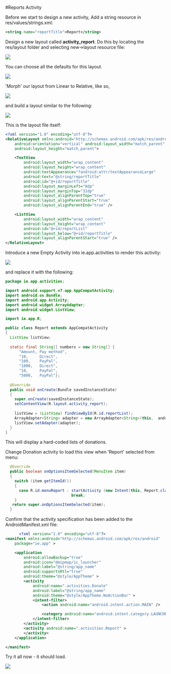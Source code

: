 #Reports Activity

Before we start to design a new activity, Add a string resource in res/values/strings.xml:

~~~xml
<string name="reportTitle">Report</string>
~~~

Design a new layout called <b>activity_report</b>. Do this by locating the res/layout folder and selecting new->layout resource file:

![](../img/lab3s301.png)

You can choose all the defaults for this layout.

![](../img/lab3s302.png)

'Morph' our layout from Linear to Relative, like so,

![](../img/lab3s303.png)

and build a layout similar to the following:


![](../img/lab3s304.png)

This is the layout file itself:

~~~xml
<?xml version="1.0" encoding="utf-8"?>
<RelativeLayout xmlns:android="http://schemas.android.com/apk/res/android"
    android:orientation="vertical" android:layout_width="match_parent"
    android:layout_height="match_parent">

    <TextView
        android:layout_width="wrap_content"
        android:layout_height="wrap_content"
        android:textAppearance="?android:attr/textAppearanceLarge"
        android:text="@string/reportTitle"
        android:id="@+id/reportTitle"
        android:layout_marginLeft="0dp"
        android:layout_marginTop="31dp"
        android:layout_alignParentTop="true"
        android:layout_alignParentStart="true"
        android:layout_alignParentEnd="true" />

    <ListView
        android:layout_width="wrap_content"
        android:layout_height="wrap_content"
        android:id="@+id/reportList"
        android:layout_below="@+id/reportTitle"
        android:layout_alignParentStart="true" />
</RelativeLayout>
~~~

Introduce a new Empty Activity into ie.app.activities to render this activity:

![](../img/lab3s305.png)

and replace it with the following:

~~~java
package ie.app.activities;

import android.support.v7.app.AppCompatActivity;
import android.os.Bundle;
import android.app.Activity;
import android.widget.ArrayAdapter;
import android.widget.ListView;

import ie.app.R;

public class Report extends AppCompatActivity
{
  ListView listView;
  
  static final String[] numbers = new String[] { 
      "Amount, Pay method",
      "10,     Direct",
      "100,    PayPal",
      "1000,   Direct",
      "10,     PayPal",
      "5000,   PayPal"};
 
  @Override
  public void onCreate(Bundle savedInstanceState) 
  {
    super.onCreate(savedInstanceState);
    setContentView(R.layout.activity_report);
 
    listView = (ListView) findViewById(R.id.reportList);
    ArrayAdapter<String> adapter = new ArrayAdapter<String>(this,  android.R.layout.simple_list_item_1, numbers); 
    listView.setAdapter(adapter);
  }
} 
~~~

This will display a hard-coded lists of donations.

Change Donation activity to load this view when 'Report' selected from menu:

~~~java
  @Override
  public boolean onOptionsItemSelected(MenuItem item)
  {
    switch (item.getItemId())
    {
      case R.id.menuReport : startActivity (new Intent(this, Report.class));
                             break;
    }
   return super.onOptionsItemSelected(item);
  }
~~~

Confirm that the activity specification has been added to the AndroidManifest.xml file:

~~~xml
      <?xml version="1.0" encoding="utf-8"?>
<manifest xmlns:android="http://schemas.android.com/apk/res/android"
    package="ie.app" >

    <application
        android:allowBackup="true"
        android:icon="@mipmap/ic_launcher"
        android:label="@string/app_name"
        android:supportsRtl="true"
        android:theme="@style/AppTheme" >
        <activity
            android:name=".activities.Donate"
            android:label="@string/app_name"
            android:theme="@style/AppTheme.NoActionBar" >
            <intent-filter>
                <action android:name="android.intent.action.MAIN" />

                <category android:name="android.intent.category.LAUNCHER" />
            </intent-filter>
        </activity>
        <activity android:name=".activities.Report" >
        </activity>
    </application>

</manifest>

~~~

Try it all now - it should load.

![](../img/lab3s306.png)